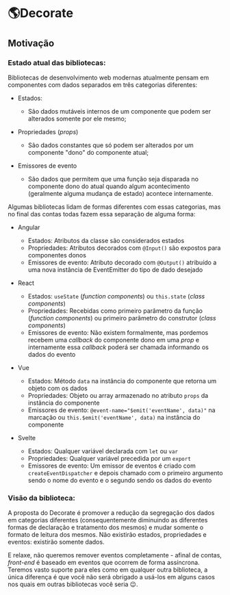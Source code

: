 # 🌎Decorate

##  Motivação

### Estado atual das bibliotecas:

Bibliotecas de desenvolvimento web modernas atualmente pensam em componentes com dados separados em três categorias diferentes:

- Estados:
  - São dados mutáveis internos de um componente que podem ser alterados somente por ele mesmo;

- Propriedades (*props*)
  - São dados constantes que só podem ser alterados por um componente "dono" do componente atual;

- Emissores de evento
  - São dados que permitem que uma função seja disparada no componente dono do atual quando algum acontecimento (geralmente alguma mudança de estado) acontece internamente.

Algumas bibliotecas lidam de formas diferentes com essas categorias, mas no final das contas todas fazem essa separação de alguma forma:

- Angular
  - Estados: Atributos da classe são considerados estados
  - Propriedades: Atributos decorados com `@Input()` são expostos para componentes donos
  - Emissores de evento: Atributo decorado com `@Output()` atribuído a uma nova instância de EventEmitter do tipo de dado desejado

- React
  - Estados: `useState` (*function components*) ou `this.state` (*class components*)
  - Propriedades: Recebidas como primeiro parâmetro da função (*function components*) ou primeiro parâmetro do construtor (*class components*)
  - Emissores de evento: Não existem formalmente, mas pordemos recebem uma *callback* do componente dono em uma *prop* e internamente essa *callback* poderá ser chamada informando os dados do evento

- Vue
  - Estados: Método `data` na instância do componente que retorna um objeto com os dados
  - Propriedades: Objeto ou array armazenado no atributo `props` da instância do componente
  - Emissores de evento: `@event-name="$emit('eventName', data)"` na marcação ou `this.$emit('eventName', data)` na instância do componente

- Svelte
  - Estados: Qualquer variável declarada com `let` ou `var`
  - Propriedades: Qualquer variável precedida por um `export`
  - Emissores de evento: Um emissor de eventos é criado com `createEventDispatcher` e depois chamado com o primeiro argumento sendo o nome do evento e o segundo sendo os dados do evento


### Visão da biblioteca:
A proposta do Decorate é promover a redução da segregação dos dados em categorias diferentes (consequentemente diminuindo as diferentes formas de declaração e tratamento dos mesmos) e mudar somente o formato de leitura dos mesmos. Não existirão estados, propriedades e eventos: existirão somente dados.

E relaxe, não queremos remover eventos completamente - afinal de contas, *front-end* é baseado em eventos que ocorrem de forma assíncrona. Teremos vasto suporte para eles como em qualquer outra biblioteca, a única diferença é que você não será obrigado a usá-los em alguns casos nos quais em outras bibliotecas você seria 😉.
